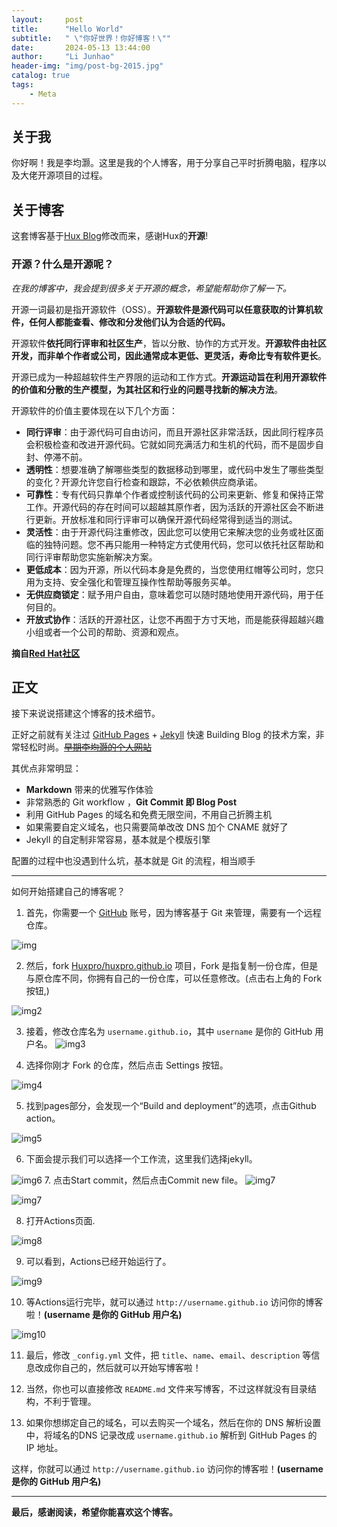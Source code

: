```yaml
---
layout:     post
title:      "Hello World"
subtitle:   " \"你好世界！你好博客！\""
date:       2024-05-13 13:44:00
author:     "Li Junhao"
header-img: "img/post-bg-2015.jpg"
catalog: true
tags:
    - Meta
---
```



## 关于我

你好啊！我是李均灏。这里是我的个人博客，用于分享自己平时折腾电脑，程序以及大佬开源项目的过程。


## 关于博客

这套博客基于[Hux Blog](https://github.com/Huxpro/huxpro.github.io)修改而来，感谢Hux的**开源**!
### 开源？什么是开源呢？
*在我的博客中，我会提到很多关于开源的概念，希望能帮助你了解一下。*

开源一词最初是指开源软件（OSS）。**开源软件是源代码可以任意获取的计算机软件，任何人都能查看、修改和分发他们认为合适的代码。**

开源软件**依托同行评审和社区生产**，皆以分散、协作的方式开发。**开源软件由社区开发，而非单个作者或公司，因此通常成本更低、更灵活，寿命比专有软件更长**。

开源已成为一种超越软件生产界限的运动和工作方式。**开源运动旨在利用开源软件的价值和分散的生产模型，为其社区和行业的问题寻找新的解决方法**。

开源软件的价值主要体现在以下几个方面：

- **同行评审**：由于源代码可自由访问，而且开源社区非常活跃，因此同行程序员会积极检查和改进开源代码。它就如同充满活力和生机的代码，而不是固步自封、停滞不前。
- **透明性**：想要准确了解哪些类型的数据移动到哪里，或代码中发生了哪些类型的变化？开源允许您自行检查和跟踪，不必依赖供应商承诺。
- **可靠性**：专有代码只靠单个作者或控制该代码的公司来更新、修复和保持正常工作。开源代码的存在时间可以超越其原作者，因为活跃的开源社区会不断进行更新。开放标准和同行评审可以确保开源代码经常得到适当的测试。
- **灵活性**：由于开源代码注重修改，因此您可以使用它来解决您的业务或社区面临的独特问题。您不再只能用一种特定方式使用代码，您可以依托社区帮助和同行评审帮助您实施新解决方案。
- **更低成本**：因为开源，所以代码本身是免费的，当您使用红帽等公司时，您只用为支持、安全强化和管理互操作性帮助等服务买单。
- **无供应商锁定**：赋予用户自由，意味着您可以随时随地使用开源代码，用于任何目的。
- **开放式协作**：活跃的开源社区，让您不再囿于方寸天地，而是能获得超越兴趣小组或者一个公司的帮助、资源和观点。

**摘自[Red Hat社区](https://www.redhat.com/zh/topics/open-source/what-is-open-source)**

## 正文
接下来说说搭建这个博客的技术细节。  

正好之前就有关注过 [GitHub Pages](https://pages.github.com/) + [Jekyll](http://jekyllrb.com/) 快速 Building Blog 的技术方案，非常轻松时尚。[~~早期李均灏的个人网站~~](htpps://mcmcljx.github.io/mcmcljx)

其优点非常明显：

* **Markdown** 带来的优雅写作体验
* 非常熟悉的 Git workflow ，**Git Commit 即 Blog Post**
* 利用 GitHub Pages 的域名和免费无限空间，不用自己折腾主机
* 如果需要自定义域名，也只需要简单改改 DNS 加个 CNAME 就好了 
* Jekyll 的自定制非常容易，基本就是个模版引擎

配置的过程中也没遇到什么坑，基本就是 Git 的流程，相当顺手

---
如何开始搭建自己的博客呢？

1. 首先，你需要一个 [GitHub](https://github.com/) 账号，因为博客基于 Git 来管理，需要有一个远程仓库。

![img](/img/screenshot-1715578881958.png)

2. 然后，fork [Huxpro/huxpro.github.io](https://github.com/Huxpro/huxpro.github.io) 项目，Fork 是指复制一份仓库，但是与原仓库不同，你拥有自己的一份仓库，可以任意修改。(点击右上角的 Fork 按钮,)

![img2](/img/screenshot-1715579411989.png)

3. 接着，修改仓库名为 `username.github.io`，其中 `username` 是你的 GitHub 用户名。
![img3](/img/IMG_20240513_140210.jpg)

4. 选择你刚才 Fork 的仓库，然后点击 Settings 按钮。

![img4](/img/screenshot-1715580482438.png)

5. 找到pages部分，会发现一个“Build and deployment”的选项，点击Github action。

![img5](/img/screenshot-1715661267421.png)

6. 下面会提示我们可以选择一个工作流，这里我们选择jekyll。

![img6](/img/IMG_20240514_124610.jpg)
7. 点击Start commit，然后点击Commit new file。
![img7](/img/IMG_20240514_124630.jpg)

![img7](/img/Screenshot_2024-05-14-12-48-10-559-edit_com.ss.android.ugc.aweme.jpg)

8. 打开Actions页面.

![img8](/img/Screenshot_2024-05-14-12-49-21-130-edit_com.ss.android.ugc.aweme.jpg)

9. 可以看到，Actions已经开始运行了。

![img9](/img/Screenshot_2024-05-14-12-58-56-231_com.ss.android.ugc.aweme.jpg)

10. 等Actions运行完毕，就可以通过 `http://username.github.io` 访问你的博客啦！**(username 是你的 GitHub 用户名)**

![img10](/img/Screenshot_2024-05-14-12-59-18-172_com.ss.android.ugc.aweme.jpg)

11. 最后，修改 `_config.yml` 文件，把 `title`、`name`、`email`、`description` 等信息改成你自己的，然后就可以开始写博客啦！

12. 当然，你也可以直接修改 `README.md` 文件来写博客，不过这样就没有目录结构，不利于管理。

13. 如果你想绑定自己的域名，可以去购买一个域名，然后在你的 DNS 解析设置中，将域名的DNS 记录改成 `username.github.io` 解析到 GitHub Pages 的 IP 地址。

这样，你就可以通过 `http://username.github.io` 访问你的博客啦！**(username 是你的 GitHub 用户名)**

---

**最后，感谢阅读，希望你能喜欢这个博客。**

